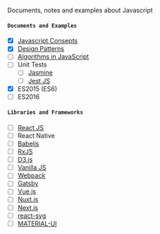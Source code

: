Documents, notes and examples about Javascript 

#### `Documents and Examples`
- [x] [Javascript Consepts](./JavaScriptFeatures/README.md)
- [x] [Design Patterns](./DesignPatterns)
- [ ] [Algorithms in JavaScript](./Algorithms)
- [ ] Unit Tests
    - [ ] [Jasmine](https://jasmine.github.io/)
    - [ ] [Jest JS](https://jestjs.io/en/)
- [x] ES2015 (ES6)
- [ ] ES2016

#### `Libraries and Frameworks` 
- [ ] [React JS](./ReactJS)
- [ ] React Native 
- [ ] [Babeljs](https://babeljs.io/) 
- [ ] [RxJS](https://rxjs-dev.firebaseapp.com/) 
- [ ] [D3.js](https://d3js.org/) 
- [ ] [Vanilla JS](http://vanilla-js.com/) 
- [ ] [Webpack](https://webpack.js.org/) 
- [ ] [Gatsby](https://www.gatsbyjs.org/) 
- [ ] [Vue.js](https://vuejs.org/) 
- [ ] [Nuxt.js](https://nuxtjs.org/) 
- [ ] [Next.js](https://nextjs.org/) 
- [ ] [react-svg](https://github.com/tanem/react-svg) 
- [ ] [MATERIAL-UI](https://material-ui.com/) 
